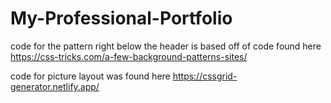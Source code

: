 # My-Professional-Portfolio

code for the pattern right below the header is based off of code found here https://css-tricks.com/a-few-background-patterns-sites/

code for picture layout was found here https://cssgrid-generator.netlify.app/